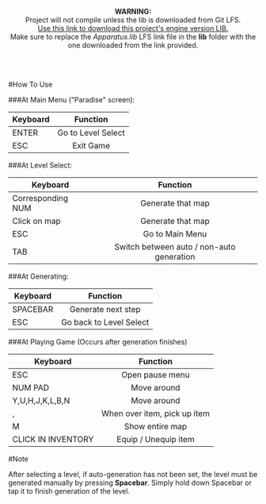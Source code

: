 <p align="center">
<b>WARNING:</b><br/> Project will not compile unless the lib is downloaded from Git LFS.<br/>
<a href="https://github.com/ntaylorbishop/Data-Driven-Roguelike/raw/master/lib/Apparatus.lib">Use this link to download this project's engine version LIB.</a>
<br/>
Make sure to replace the <i>Apparatus.lib</i> LFS link file in the <b>lib</b> folder with the one downloaded from the link provided.
</p>
<br/><br/>

#How To Use


###At Main Menu ("Paradise" screen):

| Keyboard             | Function            |
| -------------        | :-----------:       |
| ENTER                | Go to Level Select  |
| ESC                  | Exit Game           |

###At Level Select:

| Keyboard          | Function                                  |
| ----------------- | :---------------------------------------: |
| Corresponding NUM | Generate that map                         |
| Click on map      | Generate that map                         |
| ESC               | Go to Main Menu                           |
| TAB               | Switch between auto / non-auto generation |

###At Generating:

| Keyboard          | Function                |
| ----------------- | :---------------------: |
| SPACEBAR          | Generate next step      |
| ESC               | Go back to Level Select |

###At Playing Game (Occurs after generation finishes)

| Keyboard           | Function                     |
| ------------------ | :--------------------------: |
| ESC                | Open pause menu              |
| NUM PAD            | Move around                  |
| Y,U,H,J,K,L,B,N    | Move around                  |
| ,                  | When over item, pick up item |
| M                  | Show entire map              |
| CLICK IN INVENTORY | Equip / Unequip item         |

#Note

After selecting a level, if auto-generation has not been set, the level must be generated manually by pressing **Spacebar**. Simply hold down Spacebar or tap it to finish generation of the level.
